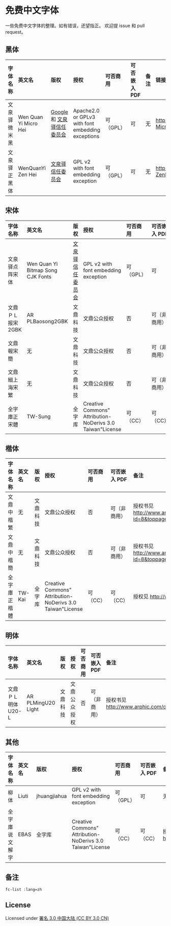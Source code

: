 # 免费中文字体

一些免费中文字体的整理。如有错误，还望指正。
欢迎提 issue 和 pull request。

## 黑体

字体名称 | 英文名 |  版权 | 授权 | 可否商用 | 可否嵌入 PDF | 备注 | 链接
:--- | :--- | :--- | :--- | :--- | :--- | :--- | :--- |
文泉驿微米黑 | Wen Quan Yi Micro Hei | [Google](http://www.google.com/intl/en/contact/) 和 [文泉驿信任委员会](http://wenq.org/wqy2/index.cgi?CopyrightPolicy) | Apache2.0 or GPLv3 with font embedding exceptions | 可（GPL） | 可 | 无 | http://wenq.org/wqy2/index.cgi?MicroHei
文泉驿正黑体 | WenQuanYi Zen Hei | [文泉驿信任委员会](http://wenq.org/wqy2/index.cgi?CopyrightPolicy) | GPL v2 with font embedding exception | 可（GPL） | 可 | 无 | http://wenq.org/wqy2/index.cgi?ZenHei

## 宋体

字体名称 | 英文名 | 版权 | 授权 | 可否商用 | 可否嵌入 PDF | 备注 | 链接
:--- | :--- | :--- | :--- | :--- | :--- | :--- | :--- |
文泉驿点阵宋体 | Wen Quan Yi Bitmap Song CJK Fonts | [文泉驿信任委员会](http://wenq.org/wqy2/index.cgi?CopyrightPolicy) | GPL v2 with font embedding exception | 可（GPL） | 可 | 无 | http://wenq.org/wqy2/index.cgi?BitmapSong
文鼎ＰＬ报宋2GBK | AR PLBaosong2GBK | 文鼎科技 | 文鼎公众授权 | 否 | 可（非商用） | 授权书见 http://www.arphic.com/cn/news/2010/20100420.html | http://www.arphic.com/cn/news/2010/20100420.html
文鼎報宋簡 | 无 | 文鼎科技 | 文鼎公众授权 | 否 | 可（非商用） | 授权书见 http://www.arphic.com/tw/service/support/support\_mac\_cont.asp?id=8&toppage=1 | http://www.arphic.com/tw/service/support/support\_mac\_cont.asp?id=8&toppage=1
文鼎細上海宋繁 | 无 | 文鼎科技 | 文鼎公众授权 | 否 | 可（非商用） | 授权书见 http://www.arphic.com/tw/service/support/support\_mac\_cont.asp?id=8&toppage=1 | http://www.arphic.com/tw/service/support/support\_mac\_cont.asp?id=8&toppage=1
全字庫正宋體 | TW\-Sung | 全字库 | Creative Commons" Attribution-NoDerivs 3.0 Taiwan"License | 可（CC）| 可（CC）| 授权见 http://www.cns11643.gov.tw/AIDB/copyright.do | http://www.cns11643.gov.tw/AIDB/copyright.do

## 楷体

字体名称 | 英文名 | 版权 | 授权 | 可否商用 | 可否嵌入 PDF | 备注 | 链接
:--- | :--- | :--- | :--- | :--- | :--- | :--- | :--- |
文鼎中楷繁 | 无 | 文鼎科技 | 文鼎公众授权 | 否 | 可（非商用） | 授权书见 http://www.arphic.com/tw/service/support/support\_mac\_cont.asp?id=8&toppage=1 | http://www.arphic.com/tw/service/support/support\_mac\_cont.asp?id=8&toppage=1
文鼎中楷簡 | 无 | 文鼎科技 | 文鼎公众授权 | 否 | 可（非商用） | 授权书见 http://www.arphic.com/tw/service/support/support\_mac\_cont.asp?id=8&toppage=1 | http://www.arphic.com/tw/service/support/support\_mac\_cont.asp?id=8&toppage=1
全字庫正楷體 | TW\-Kai | 全字库 | Creative Commons" Attribution-NoDerivs 3.0 Taiwan"License | 可（CC）| 可（CC）| 授权见 http://www.cns11643.gov.tw/AIDB/copyright.do | http://www.cns11643.gov.tw/AIDB/copyright.do

## 明体

字体名称 | 英文名 | 版权 | 授权 | 可否商用 | 可否嵌入 PDF | 备注 | 下载链接
:--- | :--- | :--- | :--- | :--- | :--- | :--- | :--- |
文鼎ＰＬ明体U20-L | AR PLMingU20 Light | 文鼎科技 | 文鼎公众授权 | 否 | 可（非商用） | 授权书见 http://www.arphic.com/cn/news/2010/20100420.html | http://www.arphic.com/cn/news/2010/20100420.html

## 其他

字体名称 | 英文名 | 版权 | 授权 | 可否商用 | 可否嵌入 PDF | 备注 | 下载链接
:--- | :--- | :--- | :--- | :--- | :--- | :--- | :--- |
柳体 | Liuti | jhuangjiahua | GPL v2 with font embedding exception | 可（GPL） | 可 | 无 | http://www.linuxsir.org/bbs/thread244714.html
全字庫说文解字 | EBAS | 全字库 | Creative Commons" Attribution-NoDerivs 3.0 Taiwan"License | 可（CC）| 可（CC）| 授权见 http://www.cns11643.gov.tw/AIDB/copyright.do | http://www.cns11643.gov.tw/AIDB/copyright.do


## 备注

```
fc-list :lang=zh
```

## License

Licensed under [署名 3.0 中国大陆 (CC BY 3.0 CN)](http://creativecommons.org/licenses/by/3.0/cn/)
